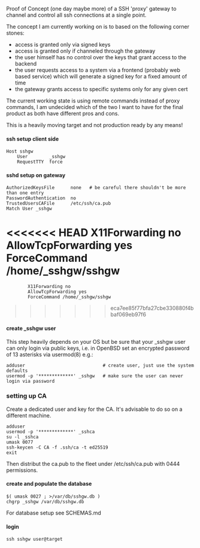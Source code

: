 Proof of Concept (one day maybe more) of a SSH 'proxy' gateway to
channel and control all ssh connections at a single point.

The concept I am currently working on is to based on the following corner stones:

  *  access is granted only via signed keys
  *  access is granted only if channeled through the gateway
  *  the user himself has no control over the keys that grant access to the backend
  *  the user requests access to a system via a frontend (probably web based service) which will generate a signed key for a fixed amount of time
  *  the gateway grants access to specific systems only for any given cert

The current working state is using remote commands instead of proxy commands, I am undecided which of the two I want to have for the final product as both have different pros and cons.

This is a heavily moving target and not production ready by any means!

#### ssh setup client side
    Host sshgw
    	User        _sshgw
        RequestTTY  force

#### sshd setup on gateway
    AuthorizedKeysFile      none   # be careful there shouldn't be more than one entry
    PasswordAuthentication  no
    TrustedUsersCAFile      /etc/ssh/ca.pub
    Match User _sshgw
<<<<<<< HEAD
            X11Forwarding       no
            AllowTcpForwarding  yes
            ForceCommand        /home/_sshgw/sshgw
=======
            X11Forwarding no
            AllowTcpForwarding yes
            ForceCommand /home/_sshgw/sshgw
>>>>>>> eca7ee85f77bfa27cbe330880f4bbaf069eb97f6

#### create _sshgw user
This step heavily depends on your OS but be sure that your _sshgw user
can only login via public keys, i.e. in OpenBSD set an encrypted password
of 13 asterisks via  usermod(8) e.g.:

    adduser                             # create user, just use the system defaults
    usermod -p '*************' _sshgw   # make sure the user can never login via password

### setting up CA
Create a dedicated user and key for the CA. It's advisable to do so on a different machine.

    adduser
    usermod -p '*************' _sshca
    su -l _sshca
    umask 0077
    ssh-keycen -C CA -f .ssh/ca -t ed25519
    exit

Then distribut the ca.pub to the fleet under /etc/ssh/ca.pub with 0444 permissions.

#### create and populate the database

    $( umask 0027 ; >/var/db/sshgw.db )
    chgrp _sshgw /var/db/sshgw.db

For database setup see SCHEMAS.md

#### login

    ssh sshgw user@target
